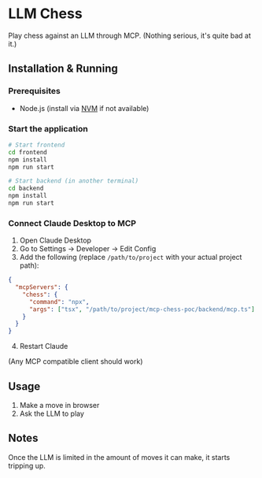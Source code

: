 # LLM Chess

Play chess against an LLM through MCP. (Nothing serious, it's quite bad at it.)

## Installation & Running

### Prerequisites
- Node.js (install via [NVM](https://github.com/nvm-sh/nvm) if not available)

### Start the application
```bash
# Start frontend
cd frontend
npm install
npm run start
```

```bash
# Start backend (in another terminal)
cd backend
npm install
npm run start
```

### Connect Claude Desktop to MCP
1. Open Claude Desktop
2. Go to Settings → Developer → Edit Config
3. Add the following (replace `/path/to/project` with your actual project path):
```json
{
  "mcpServers": {
    "chess": {
      "command": "npx",
      "args": ["tsx", "/path/to/project/mcp-chess-poc/backend/mcp.ts"]
    }
  }
}
```
4. Restart Claude

(Any MCP compatible client should work)

## Usage
1. Make a move in browser
2. Ask the LLM to play

## Notes
Once the LLM is limited in the amount of moves it can make, it starts tripping up.